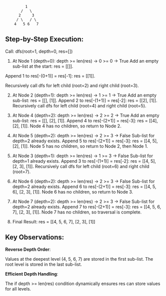 ```plaintext
         1
       /   \
      2     3
     / \   / \
    4   5 6   7
```

## Step-by-Step Execution:
Call: dfs(root=1, depth=0, res=[])

1. At Node 1 (depth=0):
depth >= len(res) → 0 >= 0 → True
Add an empty sub-list at the start: res = [[]].
    
Append 1 to res[-(0+1)] = res[-1]:
res = [[1]].

Recursively call dfs for left child (root=2) and right child (root=3).

2. At Node 2 (depth=1):
depth >= len(res) → 1 >= 1 → True
Add an empty sub-list: res = [[], [1]].
Append 2 to res[-(1+1)] = res[-2]:
res = [[2], [1]].
Recursively call dfs for left child (root=4) and right child (root=5).

3. At Node 4 (depth=2):
depth >= len(res) → 2 >= 2 → True
Add an empty sub-list: res = [[], [2], [1]].
Append 4 to res[-(2+1)] = res[-3]:
res = [[4], [2], [1]].
Node 4 has no children, so return to Node 2.

4. At Node 5 (depth=2):
depth >= len(res) → 2 >= 3 → False
Sub-list for depth=2 already exists.
Append 5 to res[-(2+1)] = res[-3]:
res = [[4, 5], [2], [1]].
Node 5 has no children, so return to Node 2, then Node 1.

5. At Node 3 (depth=1):
depth >= len(res) → 1 >= 3 → False
Sub-list for depth=1 already exists.
Append 3 to res[-(1+1)] = res[-2]:
res = [[4, 5], [2, 3], [1]].
Recursively call dfs for left child (root=6) and right child (root=7).

6. At Node 6 (depth=2):
depth >= len(res) → 2 >= 3 → False
Sub-list for depth=2 already exists.
Append 6 to res[-(2+1)] = res[-3]:
res = [[4, 5, 6], [2, 3], [1]].
Node 6 has no children, so return to Node 3.

7. At Node 7 (depth=2):
depth >= len(res) → 2 >= 3 → False
Sub-list for depth=2 already exists.
Append 7 to res[-(2+1)] = res[-3]:
res = [[4, 5, 6, 7], [2, 3], [1]].
Node 7 has no children, so traversal is complete.

8. Final Result:
res = [[4, 5, 6, 7], [2, 3], [1]]


## Key Observations:
**Reverse Depth Order**:

Values at the deepest level (4, 5, 6, 7) are stored in the first sub-list.
The root level is stored in the last sub-list.

**Efficient Depth Handling**:

The if depth >= len(res) condition dynamically ensures res can store values for all levels.